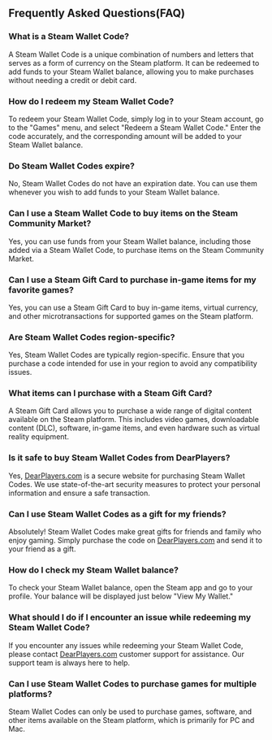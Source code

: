 ## Frequently Asked Questions(FAQ)

### What is a Steam Wallet Code?
A Steam Wallet Code is a unique combination of numbers and letters that serves as a form of currency on the Steam platform. It can be redeemed to add funds to your Steam Wallet balance, allowing you to make purchases without needing a credit or debit card.

### How do I redeem my Steam Wallet Code?
To redeem your Steam Wallet Code, simply log in to your Steam account, go to the "Games" menu, and select "Redeem a Steam Wallet Code." Enter the code accurately, and the corresponding amount will be added to your Steam Wallet balance.

### Do Steam Wallet Codes expire?
No, Steam Wallet Codes do not have an expiration date. You can use them whenever you wish to add funds to your Steam Wallet balance.

### Can I use a Steam Wallet Code to buy items on the Steam Community Market?
Yes, you can use funds from your Steam Wallet balance, including those added via a Steam Wallet Code, to purchase items on the Steam Community Market.

### Can I use a Steam Gift Card to purchase in-game items for my favorite games?
Yes, you can use a Steam Gift Card to buy in-game items, virtual currency, and other microtransactions for supported games on the Steam platform.

### Are Steam Wallet Codes region-specific?
Yes, Steam Wallet Codes are typically region-specific. Ensure that you purchase a code intended for use in your region to avoid any compatibility issues.

### What items can I purchase with a Steam Gift Card?
A Steam Gift Card allows you to purchase a wide range of digital content available on the Steam platform. This includes video games, downloadable content (DLC), software, in-game items, and even hardware such as virtual reality equipment.

### Is it safe to buy Steam Wallet Codes from DearPlayers?
Yes, [DearPlayers.com](https://www.dearplayers.com) is a secure website for purchasing Steam Wallet Codes. We use state-of-the-art security measures to protect your personal information and ensure a safe transaction.

### Can I use Steam Wallet Codes as a gift for my friends?
Absolutely! Steam Wallet Codes make great gifts for friends and family who enjoy gaming. Simply purchase the code on [DearPlayers.com](https://www.dearplayers.com) and send it to your friend as a gift.

### How do I check my Steam Wallet balance?
To check your Steam Wallet balance, open the Steam app and go to your profile. Your balance will be displayed just below "View My Wallet."

### What should I do if I encounter an issue while redeeming my Steam Wallet Code?
If you encounter any issues while redeeming your Steam Wallet Code, please contact [DearPlayers.com](https://www.dearplayers.com) customer support for assistance. Our support team is always here to help.

### Can I use Steam Wallet Codes to purchase games for multiple platforms?
Steam Wallet Codes can only be used to purchase games, software, and other items available on the Steam platform, which is primarily for PC and Mac.

